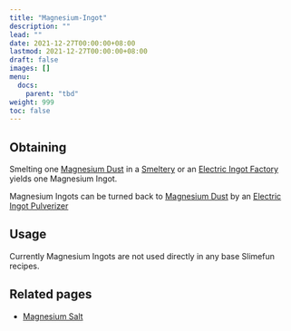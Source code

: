 ```yaml
---
title: "Magnesium-Ingot"
description: ""
lead: ""
date: 2021-12-27T00:00:00+08:00
lastmod: 2021-12-27T00:00:00+08:00
draft: false
images: []
menu: 
  docs:
    parent: "tbd"
weight: 999
toc: false
---
```


## Obtaining

Smelting one [Magnesium Dust](https://github.com/Slimefun/Slimefun4/wiki/Magnesium-Dust) in a [Smeltery](https://github.com/Slimefun/Slimefun4/wiki/Smeltery) or an [Electric Ingot Factory](https://github.com/Slimefun/Slimefun4/wiki/Electric-Ingot-Factory) yields one Magnesium Ingot.

Magnesium Ingots can be turned back to [Magnesium Dust](https://github.com/Slimefun/Slimefun4/wiki/Magnesium-Dust) by an [Electric Ingot Pulverizer](https://github.com/Slimefun/Slimefun4/wiki/Electric-Ingot-Pulverizer)

## Usage

Currently Magnesium Ingots are not used directly in any base Slimefun recipes.

## Related pages

* [Magnesium Salt](https://github.com/Slimefun/Slimefun4/wiki/Magnesium-Salt)
